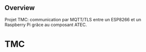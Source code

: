 ## Overview
Projet TMC: communication par MQTT/TLS entre un ESP8266 et un Raspberry Pi grâce au composant ATEC.

# TMC
